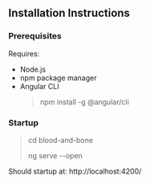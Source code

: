## Installation Instructions

### Prerequisites

Requires:
- Node.js
- npm package manager
- Angular CLI
  > npm install -g @angular/cli

### Startup

> cd blood-and-bone
>
> ng serve --open

Should startup at: http://localhost:4200/